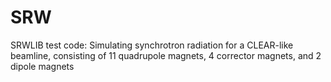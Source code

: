 # SRW
SRWLIB test code: Simulating synchrotron radiation for a CLEAR-like beamline,
consisting of 11 quadrupole magnets, 4 corrector magnets, and 2 dipole magnets
